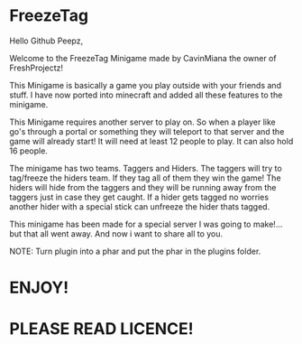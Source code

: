 # FreezeTag
Hello Github Peepz,

Welcome to the FreezeTag Minigame made by CavinMiana the owner of FreshProjectz!

This Minigame is basically a game you play outside with your friends and stuff. I have now ported into minecraft and added all these features to the minigame.

This Minigame requires another server to play on. So when a player like go's through a portal or something they will teleport to that server and the game will already start! It will need at least 12 people to play. It can also hold 16 people. 

The minigame has two teams. Taggers and Hiders. The taggers will try to tag/freeze the hiders team. If they tag all of them they win the game! The hiders will hide from the taggers and they will be running away from the taggers just in case they get caught. If a hider gets tagged no worries another hider with a special stick can unfreeze the hider thats tagged.

This minigame has been made for a special server I was going to make!... but that all went away. And now i want to share all to you.

NOTE: Turn plugin into a phar and put the phar in the plugins folder.

# ENJOY!
# PLEASE READ LICENCE!
